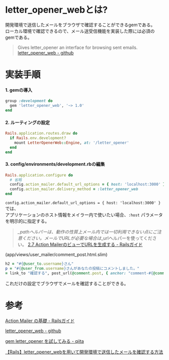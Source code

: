 # letter_opener_webとは?

開発環境で送信したメールをブラウザで確認することができるgemである。  
ローカル環境で確認できるので、メール送受信機能を実装した際には必須のgemである。  

> Gives letter_opener an interface for browsing sent emails.
> [letter_opener_web - github](https://github.com/fgrehm/letter_opener_web)

# 実装手順

#### 1. gemの導入

```ruby
group :development do
  gem 'letter_opener_web', '~> 1.0'
end
```

#### 2. ルーティングの設定

```ruby
Rails.application.routes.draw do
  if Rails.env.development?
    mount LetterOpenerWeb::Engine, at: '/letter_opener'
  end
end 
```

#### 3. config/environments/development.rbの編集

```ruby
Rails.application.configure do
  # 省略
  config.action_mailer.default_url_options = { host: 'localhost:3000' }
  config.action_mailer.delivery_method = :letter_opener_web
end
```

`config.action_mailer.default_url_options = { host: 'localhost:3000' }`では、  
アプリケーションのホスト情報をメイラー内で使いたい場合、`:host` パラメータを明示的に指定する。  

> *_pathヘルパーは、動作の性質上メール内では一切利用できない点にご注意ください。メールでURLが必要な場合は*_urlヘルパーを使ってください。
> [2.7 Action MailerのビューでURLを生成する - Railsガイド](https://railsguides.jp/action_mailer_basics.html#action-mailer%E3%81%AE%E3%83%93%E3%83%A5%E3%83%BC%E3%81%A7url%E3%82%92%E7%94%9F%E6%88%90%E3%81%99%E3%82%8B)

(app/views/user_mailer/comment_post.html.slim)
```ruby
h2 = "#{@user_to.username}さん"
p = "#{@user_from.username}さんがあなたの投稿にコメントしました。"
= link_to "確認する", post_url(@comment.post, { anchor: "comment-#{@comment.id}" })
```

これだけの設定でブラウザでメールを確認することができる。

# 参考

[Action Mailer の基礎 - Railsガイド](https://railsguides.jp/action_mailer_basics.html)

[letter_opener_web - github](https://github.com/fgrehm/letter_opener_web)

[gem letter_opener を試してみる - qiita](https://qiita.com/tanutanu/items/c6193c4c2c352ac152ec)

[【Rails】letter_opener_webを用いて開発環境で送信したメールを確認する方法](https://techtechmedia.com/letter_opener_web/)
